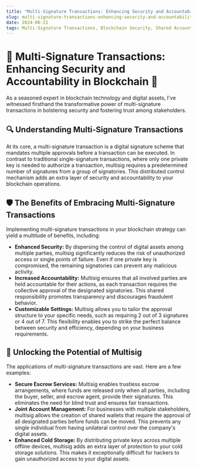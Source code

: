```yaml
---
title: "Multi-Signature Transactions: Enhancing Security and Accountability in Blockchain"
slug: multi-signature-transactions-enhancing-security-and-accountability-in-blockchain
date: 2024-06-21
tags: Multi-Signature Transactions, Blockchain Security, Shared Accountability, Trust Through Collaboration
---
```


# 🤝 Multi-Signature Transactions: Enhancing Security and Accountability in Blockchain 🔐

As a seasoned expert in blockchain technology and digital assets, I've witnessed firsthand the transformative power of multi-signature transactions in bolstering security and fostering trust among stakeholders.

## 🔍 Understanding Multi-Signature Transactions

At its core, a multi-signature transaction is a digital signature scheme that mandates multiple approvals before a transaction can be executed. In contrast to traditional single-signature transactions, where only one private key is needed to authorize a transaction, multisig requires a predetermined number of signatures from a group of signatories. This distributed control mechanism adds an extra layer of security and accountability to your blockchain operations.

## 🛡️ The Benefits of Embracing Multi-Signature Transactions

Implementing multi-signature transactions in your blockchain strategy can yield a multitude of benefits, including:

- **Enhanced Security:** By dispersing the control of digital assets among multiple parties, multisig significantly reduces the risk of unauthorized access or single points of failure. Even if one private key is compromised, the remaining signatories can prevent any malicious activity.
- **Increased Accountability:** Multisig ensures that all involved parties are held accountable for their actions, as each transaction requires the collective approval of the designated signatories. This shared responsibility promotes transparency and discourages fraudulent behavior.
- **Customizable Settings:** Multisig allows you to tailor the approval structure to your specific needs, such as requiring 2 out of 3 signatures or 4 out of 7. This flexibility enables you to strike the perfect balance between security and efficiency, depending on your business requirements.

## 💼 Unlocking the Potential of Multisig

The applications of multi-signature transactions are vast. Here are a few examples:

- **Secure Escrow Services:** Multisig enables trustless escrow arrangements, where funds are released only when all parties, including the buyer, seller, and escrow agent, provide their signatures. This eliminates the need for blind trust and ensures fair transactions.
- **Joint Account Management:** For businesses with multiple stakeholders, multisig allows the creation of shared wallets that require the approval of all designated parties before funds can be moved. This prevents any single individual from having unilateral control over the company's digital assets.
- **Enhanced Cold Storage:** By distributing private keys across multiple offline devices, multisig adds an extra layer of protection to your cold storage solutions. This makes it exceptionally difficult for hackers to gain unauthorized access to your digital assets.